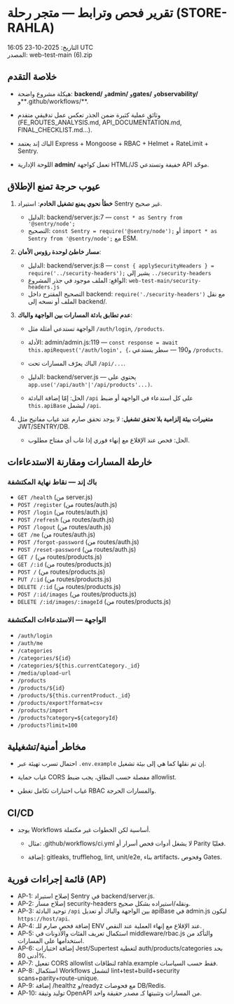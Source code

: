 # تقرير فحص وترابط — متجر رحلة (STORE-RAHLA)

التاريخ: 2025-10-23 16:05 UTC  
المصدر: web-test-main (6).zip

## خلاصة التقدم

- هيكلة مشروع واضحة: **backend/** و**admin/** و**gates/** و**observability/** و**.github/workflows/**.

- وثائق عملية كثيرة ضمن الجذر تعكس عمل تدقيقي متقدم (FE_ROUTES_ANALYSIS.md, API_DOCUMENTATION.md, FINAL_CHECKLIST.md...).

- الباك إند يعتمد Express + Mongoose + RBAC + Helmet + RateLimit + Sentry.

- اللوحة الإدارية **admin/** تعمل كواجهة HTML/JS خفيفة وتستدعي API موحّد.

## عيوب حرجة تمنع الإطلاق

1) **خطأ نحوي يمنع تشغيل الخادم**: استيراد Sentry غير صحيح.
   - الدليل: backend/server.js:7 — `const * as Sentry from '@sentry/node';`
   - التصحيح: `const Sentry = require('@sentry/node');` أو `import * as Sentry from '@sentry/node';` مع ESM.

2) **مسار خاطئ لوحدة رؤوس الأمان**:
   - الدليل: backend/server.js:8 — `const { applySecurityHeaders } = require('../security-headers');` يشير إلى `../security-headers`
   - الواقع: الملف موجود في جذر المشروع: `web-test-main/security-headers.js`
   - التصحيح المقترح داخل backend: `require('./security-headers')` مع نقل الملف أو نسخه إلى backend/.

3) **عدم تطابق بادئة المسارات بين الواجهة والباك**:

   - الواجهة تستدعي أمثلة مثل `/auth/login`, `/products`.
   - الأدلة: admin/admin.js:119 — `const response = await this.apiRequest('/auth/login', {`، و190 — سطر يستدعي `/products`.

   - الباك يعرّف المسارات تحت `/api/...`.

   - الدليل: backend/server.js — يحتوي على `app.use('/api/auth'|'/api/products'...)`.

   - الحل: إمّا إضافة البادئة `/api` على كل استدعاء في الواجهة أو ضبط `this.apiBase` ليشمل `/api`.

4) **متغيرات بيئة إلزامية بلا تحقق تشغيل**: لا يوجد تحقق صارم عند غياب مفاتيح مثل JWT/SENTRY/DB.
   - الحل: فحص عند الإقلاع مع إنهاء فوري إذا غاب أي مفتاح مطلوب.

## خارطة المسارات ومقارنة الاستدعاءات

### باك إند — نقاط نهاية المكتشفة

- `GET /health` (من server.js)
- `POST /register` (من routes/auth.js)
- `POST /login` (من routes/auth.js)
- `POST /refresh` (من routes/auth.js)
- `POST /logout` (من routes/auth.js)
- `GET /me` (من routes/auth.js)
- `POST /forgot-password` (من routes/auth.js)
- `POST /reset-password` (من routes/auth.js)
- `GET /` (من routes/products.js)
- `GET /:id` (من routes/products.js)
- `POST /` (من routes/products.js)
- `PUT /:id` (من routes/products.js)
- `DELETE /:id` (من routes/products.js)
- `POST /:id/images` (من routes/products.js)
- `DELETE /:id/images/:imageId` (من routes/products.js)

### الواجهة — الاستدعاءات المكتشفة

- `/auth/login`
- `/auth/me`
- `/categories`
- `/categories/${id}`
- `/categories/${this.currentCategory._id}`
- `/media/upload-url`
- `/products`
- `/products/${id}`
- `/products/${this.currentProduct._id}`
- `/products/export?format=csv`
- `/products/import`
- `/products?category=${categoryId}`
- `/products?limit=100`

## مخاطر أمنية/تشغيلية

- احتمال تسرب تهيئة عبر `.env.example` إن تم نقلها كما هي إلى بيئة تشغيل.

- غياب حماية CORS مفصلة حسب النطاق، يجب ضبط allowlist.

- غياب اختبارات تكامل تغطي RBAC والمسارات الحرجة.


## CI/CD

- يوجد Workflows أساسية لكن الخطوات غير مكتملة.

  - مثال: .github/workflows/ci.yml لا يشغل أدوات فحص أسرار أو Parity فعليًا.

  - إضافة: gitleaks, trufflehog, lint, unit/e2e, بناء artifacts، وفحوص Gates.


## قائمة إجراءات فورية (AP)

- AP-1: إصلاح استيراد Sentry في backend/server.js.
- AP-2: إصلاح مسار security-headers ونقله/استيراده بشكل صحيح.
- AP-3: توحيد البادئة `/api` بين الواجهة والباك أو تعديل apiBase في admin.js ليكون `https://host/api`.
- AP-4: إضافة فحص صارم للـ ENV عند الإقلاع مع إنهاء العملية عند النقص.
- AP-5: استكمال تعريف الفئات والأذونات في middleware/rbac.js والتأكد من استخدامها على المسارات.
- AP-6: إضافة اختبارات Jest/Supertest لتغطية auth/products/categories بحد أدنى 80%.
- AP-7: تفعيل CORS allowlist لنطاقات rahla.example فقط حسب السياسات.
- AP-8: استكمال Workflows لتشمل lint+test+build+security scans+parity+route-unique.
- AP-9: إضافة /healthz و/readyz مع فحوصات DB/Redis.
- AP-10: توليد وثيقة OpenAPI من المسارات وتثبيتها كـ مصدر حقيقة واحد.